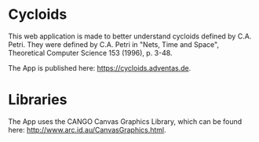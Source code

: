 # Cycloids
This web application is made to better understand cycloids defined by C.A. Petri. They were defined by C.A. Petri in "Nets, Time and Space", Theoretical Computer Science 153 (1996), p. 3-48.

The App is published here: https://cycloids.adventas.de.

# Libraries
The App uses the CANGO Canvas Graphics Library, which can be found here: http://www.arc.id.au/CanvasGraphics.html.
